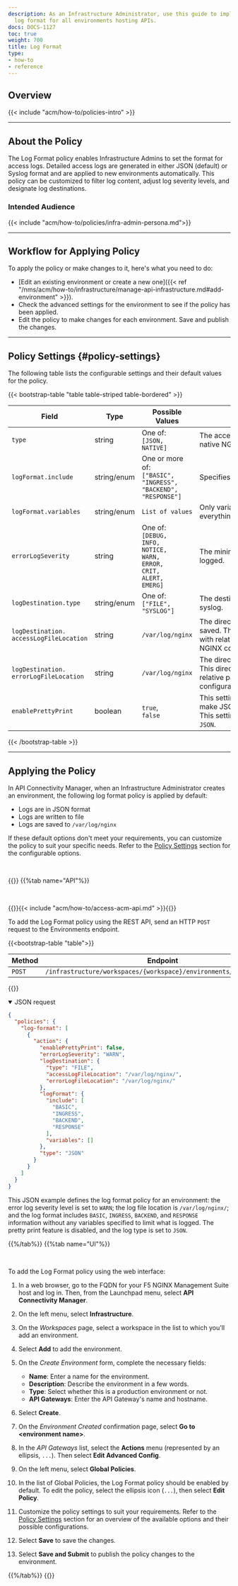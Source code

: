 ```yaml
---
description: As an Infrastructure Administrator, use this guide to implement a standard
  log format for all environments hosting APIs.
docs: DOCS-1127
toc: true
weight: 700
title: Log Format
type:
- how-to
- reference
---
```


## Overview

{{< include "acm/how-to/policies-intro" >}}

---

## About the Policy

The Log Format policy enables Infrastructure Admins to set the format for access logs. Detailed access logs are generated in either JSON (default) or Syslog format and are applied to new environments automatically. This policy can be customized to filter log content, adjust log severity levels, and designate log destinations.

### Intended Audience

{{< include "acm/how-to/policies/infra-admin-persona.md">}}

---

## Workflow for Applying Policy

To apply the policy or make changes to it, here's what you need to do:

- [Edit an existing environment or create a new one]({{< ref "/nms/acm/how-to/infrastructure/manage-api-infrastructure.md#add-environment" >}}).
- Check the advanced settings for the environment to see if the policy has been applied.
- Edit the policy to make changes for each environment. Save and publish the changes.

---

## Policy Settings {#policy-settings}

The following table lists the configurable settings and their default values for the policy.


{{< bootstrap-table "table table-striped table-bordered" >}}

| Field                                        | Type    | Possible Values                                                                                        | <div style="width:400px">Description</div>                                                                                                                                                               | Required | Default value                                                |
|----------------------------------------------|-------------|--------------------------------------------------------------------------------------------------------|----------------------------------------------------------------------------------------------------------------------------------------------------------------------------------------------------------|----------|--------------------------------------------------------------|
| `type`                                       | string      | One of:<br>`[JSON,`<br>`NATIVE]`                                                                       | The access logs can be created in either JSON or native NGINX log format (Syslog).                                                                                                                       | Yes      | `JSON`                                                       |
| `logFormat.include`                          | string/enum | One or more of:<br>`["BASIC",`<br>`"INGRESS",`<br>`"BACKEND",`<br>`"RESPONSE"]`                        | Specifies what information should be logged.                                                                                                                                                             | No       | `["BASIC",`<br>`"INGRESS",`<br>`"BACKEND",`<br>`"RESPONSE"]` |
| `logFormat.variables`                        | string/enum | `List of values`                                                                                       | Only variables included in this array will be logged; everything else will be hidden.                                                                                                                    | No       | `Empty list []`                                              |
| `errorLogSeverity`                           | string      | One of:<br>`[DEBUG,`<br>`INFO,`<br>`NOTICE,`<br>`WARN,`<br>`ERROR,`<br>`CRIT,`<br>`ALERT,`<br>`EMERG]` | The minimum severity level of errors that will be logged.                                                                                                                                                | No       | `WARN`                                                       |
| `logDestination.type`                        | string/enum | One of:<br>`["FILE",`<br>`"SYSLOG"]`                                                                   | The destination for the log output, either a file or syslog.                                                                                                                                             | Yes      | `FILE`                                                       |
| `logDestination.`<br>`accessLogFileLocation` | string      | `/var/log/nginx`                                                                                       | The directory in which the access log file will be saved. The directory can be any valid UNIX filepath, with relative paths being relative to the default NGINX configuration directory (`/etc/nginx/`). | Yes      | `/var/log/nginx`                                             |
| `logDestination.`<br>`errorLogFileLocation`  | string      | `/var/log/nginx`                                                                                       | The directory in which the error log file will be saved. This directory can be any valid UNIX filepath, with relative paths being relative to the default NGINX configuration directory (`/etc/nginx/`). | No       | `/var/log/nginx`                                             |
| `enablePrettyPrint`                          | boolean     | `true`,<br>`false`                                                                                     | This setting adds whitespace and indentation to make JSON logs more easily readable for humans. This setting is applicable only when the `type` is set to `JSON`.                                        | No       | `false`                                                      |

{{< /bootstrap-table >}}


---

## Applying the Policy

In API Connectivity Manager, when an Infrastructure Administrator creates an environment, the following log format policy is applied by default:

- Logs are in JSON format
- Logs are written to file
- Logs are saved to `/var/log/nginx`

If these default options don't meet your requirements, you can customize the policy to suit your specific needs. Refer to the [Policy Settings](#policy-settings) section for the configurable options.

<br>

{{<tabs name="add_log_format_policy">}}
{{%tab name="API"%}}

<br>

{{<see-also>}}{{< include "acm/how-to/access-acm-api.md" >}}{{</see-also>}}

To add the Log Format policy using the REST API, send an HTTP `POST` request to the Environments endpoint.


{{<bootstrap-table "table">}}

| Method | Endpoint                                              |
|--------|-------------------------------------------------------|
| `POST` | `/infrastructure/workspaces/{workspace}/environments/{environment}` |

{{</bootstrap-table>}}


<details open>
<summary>JSON request</summary>

```json
{
  "policies": {
    "log-format": [
      {
        "action": {
          "enablePrettyPrint": false,
          "errorLogSeverity": "WARN",
          "logDestination": {
            "type": "FILE",
            "accessLogFileLocation": "/var/log/nginx/",
            "errorLogFileLocation": "/var/log/nginx/"
          },
          "logFormat": {
            "include": [
              "BASIC",
              "INGRESS",
              "BACKEND",
              "RESPONSE"
            ],
            "variables": []
          },
          "type": "JSON"
        }
      }
    ]
  }
}
```

This JSON example defines the log format policy for an environment: the error log severity level is set to `WARN`; the log file location is `/var/log/nginx/`; and the log format includes `BASIC`, `INGRESS`, `BACKEND`, and `RESPONSE` information without any variables specified to limit what is logged. The pretty print feature is disabled, and the log type is set to `JSON`.

</details>

{{%/tab%}}
{{%tab name="UI"%}}

<br>

To add the Log Format policy using the web interface:

1. In a web browser, go to the FQDN for your F5 NGINX Management Suite host and log in. Then, from the Launchpad menu, select **API Connectivity Manager**.
2. On the left menu, select **Infrastructure**.
3. On the *Workspaces* page, select a workspace in the list to which you'll add an environment.
4. Select **Add** to add the environment.
5. On the *Create Environment* form, complete the necessary fields:

   - **Name**: Enter a name for the environment.
   - **Description**: Describe the environment in a few words.
   - **Type**: Select whether this is a production environment or not.
   - **API Gateways**: Enter the API Gateway's name and hostname.

6. Select **Create**.
7. On the *Environment Created* confirmation page, select **Go to \<environment name>**.
8. In the *API Gateways* list, select the **Actions** menu (represented by an ellipsis, `...`). Then select **Edit Advanced Config**.
9. On the left menu, select **Global Policies**.
10. In the list of Global Policies, the Log Format policy should be enabled by default. To edit the policy, select the ellipsis icon (`...`), then select **Edit Policy**.
11. Customize the policy settings to suit your requirements. Refer to the [Policy Settings](#policy-settings) section for an overview of the available options and their possible configurations.
12. Select **Save** to save the changes.
13. Select **Save and Submit** to publish the policy changes to the environment.

{{%/tab%}}
{{</tabs>}}
